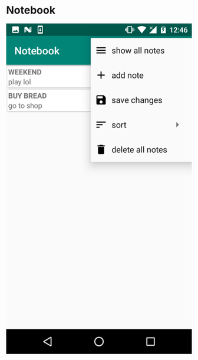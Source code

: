 # Notebook
![alt text](https://github.com/maksimRog/Notebook/blob/master/Screenshot_20191215-004644.png)
